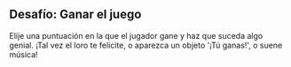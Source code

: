 ## Desafío: Ganar el juego

Elije una puntuación en la que el jugador gane y haz que suceda algo genial. ¡Tal vez el loro te felicite, o aparezca un objeto '¡Tú ganas!', o suene música!
